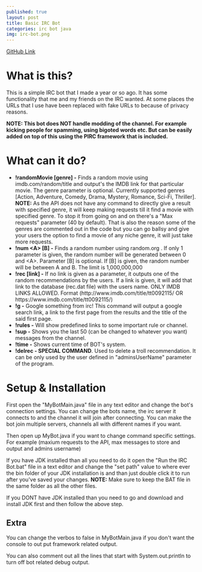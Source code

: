 ```yaml
---
published: true
layout: post
title: Basic IRC Bot
categories: irc bot java
img: irc-bot.png
---
```

<a href="https://github.com/pateldhruv1993/IRC-Bot" class="btn btn-primary">GitHub Link</a>

<h1>What is this?</h1>
<p>
  This is a simple IRC bot that I made a year or so ago. It has some functionality that me and my friends on the IRC wanted. At some places the URLs that I use have been replaced with fake URLs to because of privacy reasons.
</p>
<b>NOTE: This bot does NOT handle modding of the channel. For example kicking people for spamming, using bigoted words etc. But can be easily added on top of this using the PIRC framework that is included.</b>

<h1>What can it do?</h1>
<ul>
  <li><b>!randomMovie [genre]  -</b> Finds a random movie using imdb.com/random/title and output's the IMDB link for that particular movie. The genre parameter is optional. Currently supported genres [Action, Adventure, Comedy, Drama, Mystery, Romance, Sci-Fi, Thriller].<br>
  <b>NOTE:</b> As the API does not have any command to directly give a result with specified genre, it will keep making requests till it find a movie with specified genre. To stop it from going on and on there's a "Max requests" parameter (40 by default). That is also the reason some of the genres are commented out in the code but you can go ballsy and give your users the option to find a movie of any niche genre, it will just take more requests.</li>


  <li><b>!num &lt;A&gt; [B] -</b> Finds a random number using random.org . If only 1 parameter is given, the random number will be generated between 0 and &lt;A&gt;. Parameter [B] is optional. If [B] is given, the random number will be between A and B. The limit is  1,000,000,000</li>


  <li><b>!rec [link] -</b> If no link is given as a parameter, it outputs one of the random recommendations by the users. If a link is given, it will add that link to the database (rec.dat file) with the users name. ONLY IMDB LINKS ALLOWED. Format (http://www.imdb.com/title/tt0092115/ OR https://www.imdb.com/title/tt0092115/)</li>


  <li><b>!g -</b> Google something from irc! This command will output a google search link, a link to the first page from the results and the title of the said first page.</li>


  <li><b>!rules -</b> Will show predefined links to some important rule or channel.</li>


  <li><b>!sup -</b> Shows you the last 50 (can be changed to whatever you want) messages from the channel.</li>


  <li><b>!time -</b> Shows current time of BOT's system.</li>

  <li><b>!delrec - SPECIAL COMMAND</b>. Used to delete a troll recommendation. It can be only used by the user defined in "adminsUserName" parameter of the program.</li>

</ul>



<h1>Setup & Installation</h1>

<p> First open the "MyBotMain.java" file in any text editor and change the bot's connection settings. You can change the bots name, the irc server it connects to and the channel it will join after connecting. You can make the bot join multiple servers, channels all with different names if you want.</p>

<p>Then open up MyBot.java if you want to change command specific settings. For example (maxium requests to the API, max messages to store and output and admins username)</p>

<p>If you have JDK installed than all you need to do it open the "Run the IRC Bot.bat" file in a text editor and change the "set path" value to where ever the bin folder of your JDK installation is and than just double click it to run after you've saved your changes. <b>NOTE:</b> Make sure to keep the BAT file in the same folder as all the other files.</p>

<p>If you DONT have JDK installed than you need to go and download and install JDK first and then follow the above step.</p>


<h2>Extra</h2>
You can change the verbos to false in MyBotMain.java if you don't want the console to out put framework related output.

You can also comment out all the lines that start with System.out.println to turn off bot related debug output.
